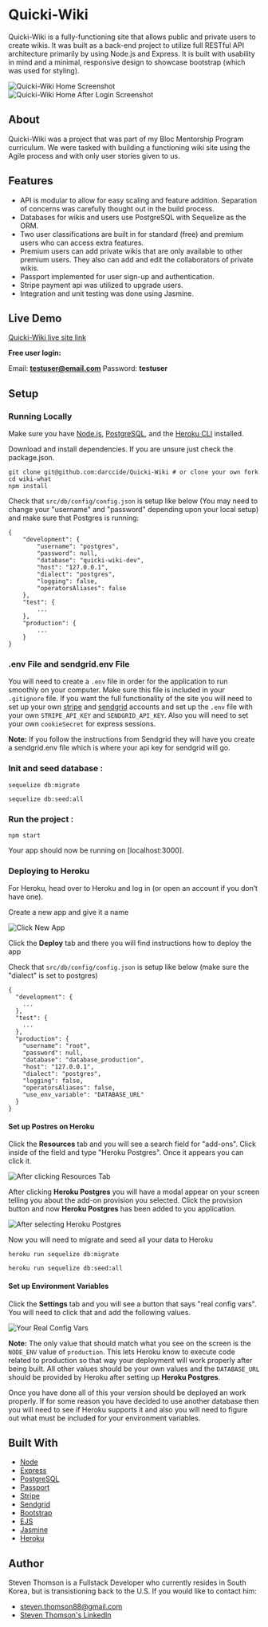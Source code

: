 # Quicki-Wiki
Quicki-Wiki is a fully-functioning site that allows public and private users to create wikis. It was built as a back-end project to utilize full RESTful API architecture primarily by using Node.js and Express. It is built with usability in mind and a minimal, responsive design to showcase bootstrap (which was used for styling).

![Quicki-Wiki Home Screenshot](https://i.imgur.com/mQKwlij.jpg)
![Quicki-Wiki Home After Login Screenshot](https://i.imgur.com/mGtMBoQ.jpg)

## About
Quicki-Wiki was a project that was part of my Bloc Mentorship Program curriculum. We were tasked with building a functioning wiki site using the Agile process and with only user stories given to us.

## Features
* API is modular to allow for easy scaling and feature addition. Separation of concerns was carefully thought out in the build process.
* Databases for wikis and users use PostgreSQL with Sequelize as the ORM.
* Two user classifications are built in for standard (free) and premium users who can access extra features.
* Premium users can add private wikis that are only available to other premium users. They also can add and edit the collaborators of private wikis. 
* Passport implemented for user sign-up and authentication.
* Stripe payment api was utilized to upgrade users.
* Integration and unit testing was done using Jasmine.

## Live Demo

[Quicki-Wiki live site link](https://quicki-wiki.herokuapp.com/)

**Free user login:**

Email: **testuser@email.com** Password: **testuser**



## Setup
### Running Locally
Make sure you have [Node.js](https://nodejs.org/en/), [PostgreSQL](https://www.postgresql.org/), and the [Heroku CLI](https://devcenter.heroku.com/articles/heroku-cli) installed.

Download and install dependencies. If you are unsure just check the package.json.
```
git clone git@github.com:darccide/Quicki-Wiki # or clone your own fork
cd wiki-what
npm install
```

Check that `src/db/config/config.json` is setup like below (You may need to change your "username" and "password" depending upon your local setup) and make sure that Postgres is running:
```
{
	"development": {
		"username": "postgres",
		"password": null,
		"database": "quicki-wiki-dev",
		"host": "127.0.0.1",
		"dialect": "postgres",
		"logging": false,
		"operatorsAliases": false
	},
	"test": {
		...
	},
	"production": {
		...
	}
}
```

### .env File and sendgrid.env File
You will need to create a `.env` file in order for the application to run smoothly on your computer. Make sure this file is included in your `.gitignore` file. If you want the full functionality of the site you will need to set up your own [stripe](https://stripe.com/) and [sendgrid](https://sendgrid.com/) accounts and set up the `.env` file with your own `STRIPE_API_KEY` and `SENDGRID_API_KEY`. Also you will need to set your own `cookieSecret` for express sessions. 

**Note:** If you follow the instructions from Sendgrid they will have you create a sendgrid.env file which is where your api key for sendgrid will go.

### Init and seed database :
```
sequelize db:migrate

sequelize db:seed:all
```
### Run the project :
```
npm start
```
Your app should now be running on [localhost:3000].

### Deploying to Heroku
For Heroku, head over to Heroku and log in (or open an account if you don’t have one).

Create a new app and give it a name

![Click New App](https://i.imgur.com/rMf24FI.jpg)

Click the **Deploy** tab and there you will find instructions how to deploy the app

Check that `src/db/config/config.json` is setup like below (make sure the "dialect" is set to postgres)

```
{
  "development": {
   	...
  },
  "test": {
	...
  },
  "production": {
    "username": "root",
    "password": null,
    "database": "database_production",
    "host": "127.0.0.1",
    "dialect": "postgres",
    "logging": false,
    "operatorsAliases": false,
    "use_env_variable": "DATABASE_URL"
  }
}
```
#### Set up Postres on Heroku
Click the **Resources** tab and you will see a search field for "add-ons". Click inside of the field and type "Heroku Postgres". Once it appears you can click it.

![After clicking Resources Tab](https://i.imgur.com/Ex5hJii.jpg)

After clicking **Heroku Postgres** you will have a modal appear on your screen telling you about the add-on provision you selected. Click the provision button and now **Heroku Postgres** has been added to you application.

![After selecting Heroku Postgres](https://i.imgur.com/mIFzr8S.jpg)

Now you will need to migrate and seed all your data to Heroku

```
heroku run sequelize db:migrate

heroku run sequelize db:seed:all
```

#### Set up Environment Variables
Click the **Settings** tab and you will see a button that says "real config vars". You will need to click that and add the following values.

![Your Real Config Vars](https://i.imgur.com/Omie2Jn.jpg)

**Note:** The only value that should match what you see on the screen is the `NODE_ENV` value of `production`. This lets Heroku know to execute code related to production so that way your deployment will work properly after being built. All other values should be your own values and the `DATABASE_URL` should be provided by Heroku after setting up **Heroku Postgres**.

Once you have done all of this your version should be deployed an work properly. If for some reason you have decided to use another database then you will need to see if Heroku supports it and also you will need to figure out what must be included for your environment variables.

 ## Built With
* [Node](https://nodejs.org/en/)
* [Express](https://expressjs.com/)
* [PostgreSQL](https://www.postgresql.org/)
* [Passport](http://www.passportjs.org/)
* [Stripe](https://stripe.com/)
* [Sendgrid](https://sendgrid.com/)
* [Bootstrap](https://getbootstrap.com/)
* [EJS](https://ejs.co/)
* [Jasmine](https://jasmine.github.io/)
* [Heroku](https://www.heroku.com/)

## Author
Steven Thomson is a Fullstack Developer who currently resides in South Korea, but is transistioning back to the U.S. If you would like to contact him:

 * steven.thomson88@gmail.com
 * [Steven Thomson's LinkedIn](https://www.linkedin.com/in/steventhomson1988/)
